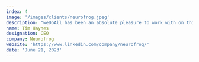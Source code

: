 ```yaml
---
index: 4
image: '/images/clients/neurofrog.jpeg'
description: "weDoAll has been an absolute pleasure to work with on this project. They brought extra value by making functionality suggestions that worked well for our requirements. Fantastic communications, on-time delivery, and impressive support and issue resolution. We're now embarking on another project with them."
name: Tim Haynes
designation: CEO
company: Neurofrog
website: 'https://www.linkedin.com/company/neurofrog/'
date: 'June 21, 2023'
---
```

